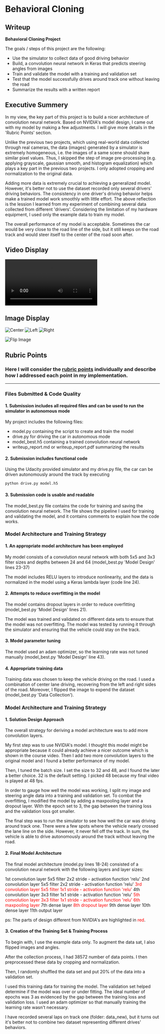 # **Behavioral Cloning** 

## Writeup

**Behavioral Cloning Project**

The goals / steps of this project are the following:
* Use the simulator to collect data of good driving behavior
* Build, a convolution neural network in Keras that predicts steering angles from images
* Train and validate the model with a training and validation set
* Test that the model successfully drives around track one without leaving the road
* Summarize the results with a written report

[//]: # (Image References)

[video]:  ./run_best.mp4 "Autonomous Mode"
[image1]: ./examples/center.png "Center Camera Image"
[image2]: ./examples/left.png "Left Camera Image"
[image3]: ./examples/right.png "Right Camera Image"
[image4]: ./examples/center_flip.png "Flipped Image"

## Executive Summery 

In my view, the key part of this project is to build a nicer architecture of convolution neural network. Based on NVIDIA's model design, I came out with my model by making a few adjustments. I will give more details in the 'Rubric Points' section.

Unlike the previous two projects, which using real-world data collected through real cameras, the data (images) generated by a simulator is extremely homogeneous, i.e. the images of a same scene should share similar pixel values. Thus, I skipped the step of image pre-processing (e.g. applying grayscale, gaussian smooth, and histogram equalization) which plays a key part in the previous two projects. I only adopted cropping and normalization to the original data. 

Adding more data is extremely crucial to achieving a generalized model. However, it's better not to use the dataset recorded only several drivers' driving behaviors. The consistency in one driver's driving behavior helps make a trained model work smoothly with little effort. The above reflection is the lession I learned from my experiment of combining several data collected from different 'drivers'. Considering the limitation of my hardware equipment, I used only the example data to train my model.

The overall performance of my model is acceptable. Sometimes the car would be very close to the road line of the side, but it still keeps on the road track and would steer itself to the center of the road soon after.

## Video Display

![Autonomous][video]

## Image Display

![Center][image1]
![Left][image2]
![Right][image3]

![Flip Image][image4]

## Rubric Points
### Here I will consider the [rubric points](https://review.udacity.com/#!/rubrics/432/view) individually and describe how I addressed each point in my implementation.  

---
### Files Submitted & Code Quality

#### 1. Submission includes all required files and can be used to run the simulator in autonomous mode

My project includes the following files:
* model.py containing the script to create and train the model
* drive.py for driving the car in autonomous mode
* model\_best.h5 containing a trained convolution neural network 
* writeup_report.md or writeup\_report.pdf summarizing the results

#### 2. Submission includes functional code
Using the Udacity provided simulator and my drive.py file, the car can be driven autonomously around the track by executing 
```sh
python drive.py model.h5
```

#### 3. Submission code is usable and readable

The model\_best.py file contains the code for training and saving the convolution neural network. The file shows the pipeline I used for training and validating the model, and it contains comments to explain how the code works.

### Model Architecture and Training Strategy

#### 1. An appropriate model architecture has been employed

My model consists of a convolution neural network with both 5x5 and 3x3 filter sizes and depths between 24 and 64 (model\_best.py 'Model Design' lines 23-37) 

The model includes RELU layers to introduce nonlinearity, and the data is normalized in the model using a Keras lambda layer (code line 24). 

#### 2. Attempts to reduce overfitting in the model

The model contains dropout layers in order to reduce overfitting (model\_best.py 'Model Design' lines 21). 

The model was trained and validated on different data sets to ensure that the model was not overfitting. The model was tested by running it through the simulator and ensuring that the vehicle could stay on the track.

#### 3. Model parameter tuning

The model used an adam optimizer, so the learning rate was not tuned manually (model\_best.py 'Model Design' line 43).

#### 4. Appropriate training data

Training data was chosen to keep the vehicle driving on the road. I used a combination of center lane driving, recovering from the left and right sides of the road. Moreover, I flipped the image to expend the dataset (model\_best.py 'Data Collection').

### Model Architecture and Training Strategy

#### 1. Solution Design Approach

The overall strategy for deriving a model architecture was to add more convolution layers.

My first step was to use NVIDIA's model. I thought this model might be appropriate because it could already achieve a nicer outcome which is shown in the course video. Then I add two more convolution layers to the original model and I found a better performance of my model.

Then, I tuned the batch size. I set the size to 32 and 48, and I found the later a better choice. 32 is the default setting. I picked 48 because my final video is played at 48 fps. 

In order to gauge how well the model was working, I split my image and steering angle data into a training and validation set. To combat the overfitting, I modified the model by adding a maxpooling layer and a dropout layer. With the epoch set to 3, the gap between the training loss and the validation loss got smaller.  

The final step was to run the simulator to see how well the car was driving around track one. There were a few spots where the vehicle nearly crossed the lane line on the side. However, it never fell off the track. In sum, the vehicle is able to drive autonomously around the track without leaving the road.

#### 2. Final Model Architecture

The final model architecture (model.py lines 18-24) consisted of a convolution neural network with the following layers and layer sizes:

1st  convolution layer 5x5 filter 2x2 stride - activation function 'relu'
2nd  convolution layer 5x5 filter 2x2 stride - activation function 'relu'
<font color=red>3rd  convolution layer 5x5 filter 1x1 stride - activation function 'relu'</font> 
4th  convolution layer 3x3 filter 1x1 stride - activation function 'relu' 
<font color=red>5th  convolution layer 3x3 filter 1x1 stride - activation function 'relu'</font>
<font color=red>6th  maxpooling  layer</font>
7th  dense       layer
<font color=red>8th  dropout     layer</font>
9th  dense       layer
10th dense       layer
11th output      layer

ps: The parts of design different from NVIDIA's are highlighted in <font color=red>red</font>.

#### 3. Creation of the Training Set & Training Process

To begin with, I use the example data only. To augment the data sat, I also flipped images and angles.

After the collection process, I had 38572 number of data points. I then preprocessed these data by cropping and normalization. 

Then, I randomly shuffled the data set and put 20% of the data into a validation set. 

I used this training data for training the model. The validation set helped determine if the model was over or under fitting. The ideal number of epochs was 3 as evidenced by the gap between the training loss and validation loss. I used an adam optimizer so that manually training the learning rate wasn't necessary.

I have recorded several laps on track one (folder: data\_new), but it turns out it's better not to combine two dataset representing different drives' behaviors. 
